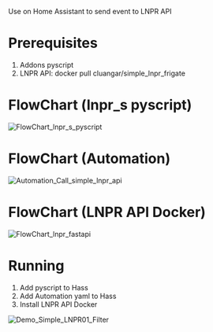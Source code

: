 Use on Home Assistant to send event to LNPR API

# Prerequisites
1. Addons pyscript
2. LNPR API: docker pull cluangar/simple_lnpr_frigate

# FlowChart (lnpr_s pyscript)
![FlowChart_lnpr_s_pyscript](https://github.com/user-attachments/assets/391e0711-a39d-4b28-a834-2fef12746956)


# FlowChart (Automation)
![Automation_Call_simple_lnpr_api](https://github.com/user-attachments/assets/9a69c1c3-c8c5-4840-995a-cfbc321f9995)

# FlowChart (LNPR API Docker)
![FlowChart_lnpr_fastapi](https://github.com/user-attachments/assets/e519d7a3-6122-4cae-8f5a-ef43883175d7)

# Running
1. Add pyscript to Hass
2. Add Automation yaml to Hass
3. Install LNPR API Docker

![Demo_Simple_LNPR01_Filter](https://github.com/user-attachments/assets/e77500c4-554a-4688-b45d-f46b348943a4)

